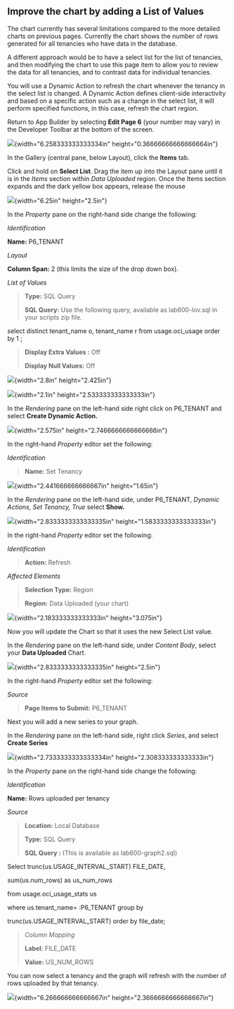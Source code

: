 Improve the chart by adding a List of Values
--------------------------------------------

The chart currently has several limitations compared to the more
detailed charts on previous pages. Currently the chart shows the number
of rows generated for all tenancies who have data in the database.

A different approach would be to have a select list for the list of
tenancies, and then modifying the chart to use this page item to allow
you to review the data for all tenancies, and to contrast data for
individual tenancies.

You will use a Dynamic Action to refresh the chart whenever the tenancy
in the select list is changed. A Dynamic Action defines client-side
interactivity and based on a specific action such as a change in the
select list, it will perform specified functions, in this case, refresh
the chart region.

Return to App Builder by selecting **Edit Page 6** (your number may
vary) in the Developer Toolbar at the bottom of the screen.

![](C:/Users/MEASHWOR/Documents/ADB-APEX/lab600/media/image33.png){width="6.258333333333334in"
height="0.36666666666666664in"}

In the Gallery (central pane, below Layout), click the **Items** tab.

Click and hold on **Select List**. Drag the item up into the Layout pane
until it is in the *Items* section within *Data Uploaded* region. Once
the Items section expands and the dark yellow box appears, release the
mouse

![](C:/Users/MEASHWOR/Documents/ADB-APEX/lab600/media/image34.png){width="6.25in" height="2.5in"}

In the *Property* pane on the right-hand side change the following:

*Identification*

**Name:** P6_TENANT

*Layout*

**Column Span:** 2 (this limits the size of the drop down box).

*List of Values*

> **Type:** SQL Query
>
> **SQL Query:** Use the following query, available as lab600-lov.sql in
> your scripts zip file.

select distinct tenant_name o, tenant_name r from usage.oci_usage order
by 1 ;

> **Display Extra Values :** Off
>
> **Display Null Values:** Off

![](C:/Users/MEASHWOR/Documents/ADB-APEX/lab600/media/image35.png){width="2.8in" height="2.425in"}

![](C:/Users/MEASHWOR/Documents/ADB-APEX/lab600/media/image36.png){width="2.1in" height="2.533333333333333in"}

In the *Rendering* pane on the left-hand side right click on P6_TENANT
and select **Create Dynamic Action.**

![](C:/Users/MEASHWOR/Documents/ADB-APEX/lab600/media/image37.png){width="2.575in" height="2.7466666666666666in"}

In the right-hand *Property* editor set the following:

*Identification*

> **Name:** Set Tenancy

![](C:/Users/MEASHWOR/Documents/ADB-APEX/lab600/media/image38.png){width="2.441666666666667in" height="1.65in"}

In the *Rendering* pane on the left-hand side, under P6_TENANT, *Dynamic
Actions, Set Tenancy, True* select **Show.**

![](C:/Users/MEASHWOR/Documents/ADB-APEX/lab600/media/image39.png){width="2.8333333333333335in"
height="1.5833333333333333in"}

In the right-hand *Property* editor set the following:

*Identification*

> **Action:** Refresh

*Affected Elements*

> **Selection Type:** Region
>
> **Region:** Data Uploaded (your chart)

![](C:/Users/MEASHWOR/Documents/ADB-APEX/lab600/media/image40.png){width="2.183333333333333in" height="3.075in"}

Now you will update the Chart so that it uses the new Select List value.

In the *Rendering* pane on the left-hand side, under *Content Body*,
select your **Data Uploaded** Chart.

![](C:/Users/MEASHWOR/Documents/ADB-APEX/lab600/media/image41.png){width="2.8333333333333335in" height="2.5in"}

In the right-hand *Property* editor set the following:

*Source*

> **Page Items to Submit:** P6_TENANT

Next you will add a new series to your graph.

In the *Rendering* pane on the left-hand side, right click *Series*, and
select **Create Series**

![](C:/Users/MEASHWOR/Documents/ADB-APEX/lab600/media/image42.png){width="2.7333333333333334in"
height="2.308333333333333in"}

In the *Property* pane on the right-hand side change the following:

*Identification*

**Name:** Rows uploaded per tenancy

*Source*

> **Location:** Local Database
>
> **Type:** SQL Query
>
> **SQL Query :** (This is available as lab600-graph2.sql)

Select trunc(us.USAGE_INTERVAL_START) FILE_DATE,

sum(us.num_rows) as us_num_rows

from usage.oci_usage_stats us

where us.tenant_name= :P6_TENANT group by

trunc(us.USAGE_INTERVAL_START) order by file_date;

> *Column Mapping*
>
> **Label:** FILE_DATE
>
> **Value:** US_NUM_ROWS

You can now select a tenancy and the graph will refresh with the number
of rows uploaded by that tenancy.

![](C:/Users/MEASHWOR/Documents/ADB-APEX/lab600/media/image43.png){width="6.266666666666667in"
height="2.3666666666666667in"}